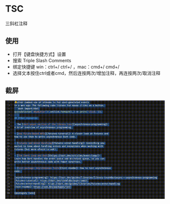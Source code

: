 # TSC

三斜杠注释

## 使用

* 打开【键盘快捷方式】设置
* 搜索 Triple Slash Comments
* 绑定快捷键 win：ctrl+/ ctrl+/ ，mac：cmd+/ cmd+/
* 选择文本按住ctrl或者cmd，然后连按两次/增加注释，再连按两次/取消注释

## 截屏

![](images/screenshot1.gif)
